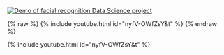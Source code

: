 
[![Demo of facial recognition Data Science project](https://img.youtube.com/vi/nyfV-OWfZsY&t/maxresdefault.jpg)](https://www.youtube.com/watch?v=nyfV-OWfZsY&t)

{% raw %} {% include youtube.html id="nyfV-OWfZsY&t" %}
{% endraw %}

{% include youtube.html id="nyfV-OWfZsY&t" %}
